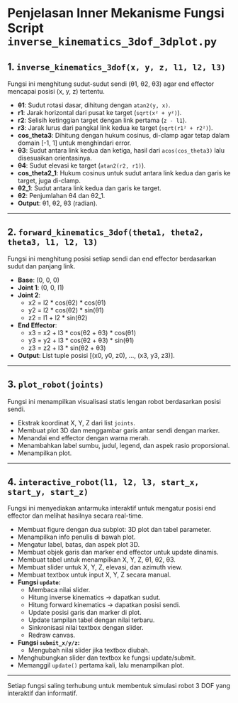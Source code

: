 # Penjelasan Inner Mekanisme Fungsi Script `inverse_kinematics_3dof_3dplot.py`

## 1. `inverse_kinematics_3dof(x, y, z, l1, l2, l3)`
Fungsi ini menghitung sudut-sudut sendi (θ1, θ2, θ3) agar end effector mencapai posisi (x, y, z) tertentu.
- **θ1**: Sudut rotasi dasar, dihitung dengan `atan2(y, x)`.
- **r1**: Jarak horizontal dari pusat ke target (`sqrt(x² + y²)`).
- **r2**: Selisih ketinggian target dengan link pertama (`z - l1`).
- **r3**: Jarak lurus dari pangkal link kedua ke target (`sqrt(r1² + r2²)`).
- **cos_theta3**: Dihitung dengan hukum cosinus, di-clamp agar tetap dalam domain [-1, 1] untuk menghindari error.
- **θ3**: Sudut antara link kedua dan ketiga, hasil dari `acos(cos_theta3)` lalu disesuaikan orientasinya.
- **θ4**: Sudut elevasi ke target (`atan2(r2, r1)`).
- **cos_theta2_1**: Hukum cosinus untuk sudut antara link kedua dan garis ke target, juga di-clamp.
- **θ2_1**: Sudut antara link kedua dan garis ke target.
- **θ2**: Penjumlahan θ4 dan θ2_1.
- **Output**: θ1, θ2, θ3 (radian).

---

## 2. `forward_kinematics_3dof(theta1, theta2, theta3, l1, l2, l3)`
Fungsi ini menghitung posisi setiap sendi dan end effector berdasarkan sudut dan panjang link.
- **Base**: (0, 0, 0)
- **Joint 1**: (0, 0, l1)
- **Joint 2**: 
  - x2 = l2 * cos(θ2) * cos(θ1)
  - y2 = l2 * cos(θ2) * sin(θ1)
  - z2 = l1 + l2 * sin(θ2)
- **End Effector**:
  - x3 = x2 + l3 * cos(θ2 + θ3) * cos(θ1)
  - y3 = y2 + l3 * cos(θ2 + θ3) * sin(θ1)
  - z3 = z2 + l3 * sin(θ2 + θ3)
- **Output**: List tuple posisi [(x0, y0, z0), ..., (x3, y3, z3)].

---

## 3. `plot_robot(joints)`
Fungsi ini menampilkan visualisasi statis lengan robot berdasarkan posisi sendi.
- Ekstrak koordinat X, Y, Z dari list `joints`.
- Membuat plot 3D dan menggambar garis antar sendi dengan marker.
- Menandai end effector dengan warna merah.
- Menambahkan label sumbu, judul, legend, dan aspek rasio proporsional.
- Menampilkan plot.

---

## 4. `interactive_robot(l1, l2, l3, start_x, start_y, start_z)`
Fungsi ini menyediakan antarmuka interaktif untuk mengatur posisi end effector dan melihat hasilnya secara real-time.
- Membuat figure dengan dua subplot: 3D plot dan tabel parameter.
- Menampilkan info penulis di bawah plot.
- Mengatur label, batas, dan aspek plot 3D.
- Membuat objek garis dan marker end effector untuk update dinamis.
- Membuat tabel untuk menampilkan X, Y, Z, θ1, θ2, θ3.
- Membuat slider untuk X, Y, Z, elevasi, dan azimuth view.
- Membuat textbox untuk input X, Y, Z secara manual.
- **Fungsi `update`:**
  - Membaca nilai slider.
  - Hitung inverse kinematics → dapatkan sudut.
  - Hitung forward kinematics → dapatkan posisi sendi.
  - Update posisi garis dan marker di plot.
  - Update tampilan tabel dengan nilai terbaru.
  - Sinkronisasi nilai textbox dengan slider.
  - Redraw canvas.
- **Fungsi `submit_x/y/z`:**
  - Mengubah nilai slider jika textbox diubah.
- Menghubungkan slider dan textbox ke fungsi update/submit.
- Memanggil `update()` pertama kali, lalu menampilkan plot.

---

Setiap fungsi saling terhubung untuk membentuk simulasi robot 3 DOF yang interaktif dan informatif.
